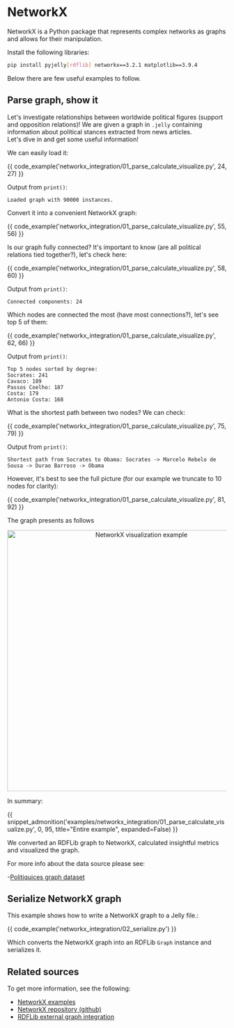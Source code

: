 # NetworkX

NetworkX is a Python package that represents complex networks as graphs and allows for their manipulation.

Install the following libraries:

```bash
pip install pyjelly[rdflib] networkx==3.2.1 matplotlib==3.9.4
```

Below there are few useful examples to follow.

## Parse graph, show it

Let's investigate relationships between worldwide political figures (support and opposition relations)!
We are given a graph in `.jelly` containing information about political stances extracted from news articles.  
Let's dive in and get some useful information!

We can easily load it:  

{{ code_example('networkx_integration/01_parse_calculate_visualize.py', 24, 27) }}

Output from `print()`:

```text
Loaded graph with 90000 instances.
```

Convert it into a convenient NetworkX graph:

{{ code_example('networkx_integration/01_parse_calculate_visualize.py', 55, 56) }}

Is our graph fully connected? It's important to know (are all political relations tied together?), let's check here:

{{ code_example('networkx_integration/01_parse_calculate_visualize.py', 58, 60) }}

Output from `print()`:

```text
Connected components: 24
```

Which nodes are connected the most (have most connections?), let's see top 5 of them:

{{ code_example('networkx_integration/01_parse_calculate_visualize.py', 62, 66) }}

Output from `print()`:

```text
Top 5 nodes sorted by degree:
Socrates: 241
Cavaco: 189
Passos Coelho: 187
Costa: 179
Antonio Costa: 168
```

What is the shortest path between two nodes? We can check:

{{ code_example('networkx_integration/01_parse_calculate_visualize.py', 75, 79) }}

Output from `print()`:

```text
Shortest path from Socrates to Obama: Socrates -> Marcelo Rebelo de Sousa -> Durao Barroso -> Obama
```

However, it's best to see the full picture (for our example we truncate to 10 nodes for clarity):

{{ code_example('networkx_integration/01_parse_calculate_visualize.py', 81, 92) }}

The graph presents as follows

<div style="text-align:center;">
  <img src="../assets/images/networkx_visualization_example.png" width="600" loading="lazy" alt="NetworkX visualization example" />
</div>


In summary:

{{ snippet_admonition('examples/networkx_integration/01_parse_calculate_visualize.py', 0, 95, title="Entire example", expanded=False) }}

We converted an RDFLib graph to NetworkX, calculated insightful metrics and visualized the graph.  

For more info about the data source please see:

-[Politiquices graph dataset](https://riverbench.github.io/v/2.1.0/datasets/politiquices/)

## Serialize NetworkX graph

This example shows how to write a NetworkX graph to a Jelly file.:

{{ code_example('networkx_integration/02_serialize.py') }}

Which converts the NetworkX graph into an RDFLib `Graph` instance and serializes it.

## Related sources

To get more information, see the following:

- [NetworkX examples](https://networkx.org/documentation/stable/auto_examples/index.html)
- [NetworkX repository (github)](https://github.com/networkx/networkx)
- [RDFLib external graph integration](https://rdflib.readthedocs.io/en/7.1.0/_modules/rdflib/extras/external_graph_libs.html)
